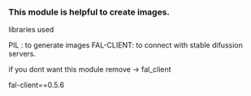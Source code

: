 ### This module is helpful to create images. 

libraries used

PIL : to generate images
FAL-CLIENT:  to connect with stable difussion servers. 


if you dont want this module remove -> fal_client

fal-client==0.5.6